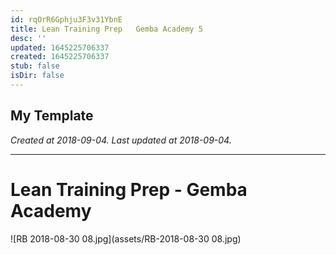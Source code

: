 ```yaml
---
id: rqOrR6Gphju3F3v31YbnE
title: Lean Training Prep   Gemba Academy 5
desc: ''
updated: 1645225706337
created: 1645225706337
stub: false
isDir: false
---
```

My Template
---

_Created at 2018-09-04._
_Last updated at 2018-09-04._




---

# Lean Training Prep - Gemba Academy


![RB 2018-08-30 08.jpg](assets/RB-2018-08-30 08.jpg)

